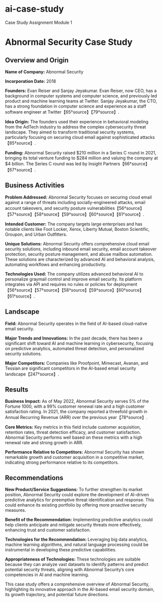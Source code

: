 # ai-case-study
Case Study Assignment Module 1

# Abnormal Security Case Study

## Overview and Origin

**Name of Company:** Abnormal Security

**Incorporation Date:** 2018

**Founders:** Evan Reiser and Sanjay Jeyakumar. Evan Reiser, now CEO, has a background in computer systems and computer science, and previously led product and machine learning teams at Twitter. Sanjay Jeyakumar, the CTO, has a strong foundation in computer science and experience as a staff software engineer at Twitter【65†source】【79†source】.

**Idea Origin:** The founders used their experience in behavioral modeling from the AdTech industry to address the complex cybersecurity threat landscape. They aimed to transform traditional security systems, particularly focusing on securing cloud email against sophisticated attacks【85†source】.

**Funding:** Abnormal Security raised $210 million in a Series C round in 2021, bringing its total venture funding to $284 million and valuing the company at $4 billion. The Series C round was led by Insight Partners【66†source】【67†source】.

## Business Activities

**Problem Addressed:** Abnormal Security focuses on securing cloud email against a range of threats including socially-engineered attacks, email account takeovers, and security posture vulnerabilities【56†source】【57†source】【58†source】【59†source】【60†source】【61†source】.

**Intended Customer:** The company targets large enterprises and has notable clients like Foot Locker, Xerox, Liberty Mutual, Boston Scientific, Groupon, and Urban Outfitters.

**Unique Solutions:** Abnormal Security offers comprehensive cloud email security solutions, including inbound email security, email account takeover protection, security posture management, and abuse mailbox automation. These solutions are characterized by advanced AI and behavioral analysis, automating workflows and enhancing productivity.

**Technologies Used:** The company utilizes advanced behavioral AI to personalize graymail control and improve email security. Its platform integrates via API and requires no rules or policies for deployment【56†source】【57†source】【58†source】【59†source】【60†source】【61†source】.

## Landscape

**Field:** Abnormal Security operates in the field of AI-based cloud-native email security.

**Major Trends and Innovations:** In the past decade, there has been a significant shift toward AI and machine learning in cybersecurity, focusing on predictive analytics, automated threat detection, and personalized security solutions.

**Major Competitors:** Companies like Proofpoint, Mimecast, Avanan, and Tessian are significant competitors in the AI-based email security landscape【247†source】.

## Results

**Business Impact:** As of May 2022, Abnormal Security serves 5% of the Fortune 1000, with a 99% customer renewal rate and a high customer satisfaction rating. In 2021, the company reported a threefold growth in Annual Recurring Revenue (ARR) over the previous year【78†source】.

**Core Metrics:** Key metrics in this field include customer acquisition, retention rates, threat detection efficacy, and customer satisfaction. Abnormal Security performs well based on these metrics with a high renewal rate and strong growth in ARR.

**Performance Relative to Competitors:** Abnormal Security has shown remarkable growth and customer acquisition in a competitive market, indicating strong performance relative to its competitors.

## Recommendations

**New Product/Service Suggestions:** To further strengthen its market position, Abnormal Security could explore the development of AI-driven predictive analytics for preemptive threat identification and response. This could enhance its existing portfolio by offering more proactive security measures.

**Benefit of the Recommendation:** Implementing predictive analytics could help clients anticipate and mitigate security threats more effectively, enhancing trust and customer satisfaction.

**Technologies for the Recommendation:** Leveraging big data analytics, machine learning algorithms, and natural language processing could be instrumental in developing these predictive capabilities.

**Appropriateness of Technologies:** These technologies are suitable because they can analyze vast datasets to identify patterns and predict potential security threats, aligning with Abnormal Security’s core competencies in AI and machine learning.

This case study offers a comprehensive overview of Abnormal Security, highlighting its innovative approach in the AI-based email security domain, its growth trajectory, and potential future directions.
